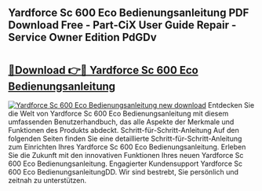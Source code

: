 ## Yardforce Sc 600 Eco Bedienungsanleitung PDF Download Free - Part-CiX User Guide Repair - Service Owner Edition PdGDv

# <h2><a href="http://df3xvib.blite.top/?on=Yardforce+Sc+600+Eco+Bedienungsanleitung">🔗Download 👉🔴 Yardforce Sc 600 Eco Bedienungsanleitung</a></h2>

[![Yardforce Sc 600 Eco Bedienungsanleitung new download](https://i.imgur.com/lujVjoI.png)](http://df3xvib.blite.top/?on=Yardforce+Sc+600+Eco+Bedienungsanleitung)
Entdecken Sie die Welt von Yardforce Sc 600 Eco Bedienungsanleitung mit diesem umfassenden Benutzerhandbuch, das alle Aspekte der Merkmale und Funktionen des Produkts abdeckt. Schritt-für-Schritt-Anleitung Auf den folgenden Seiten finden Sie eine detaillierte Schritt-für-Schritt-Anleitung zum Einrichten Ihres Yardforce Sc 600 Eco Bedienungsanleitung. Erleben Sie die Zukunft mit den innovativen Funktionen Ihres neuen Yardforce Sc 600 Eco Bedienungsanleitung. Engagierter Kundensupport Yardforce Sc 600 Eco BedienungsanleitungDD. Wir sind bestrebt, Sie persönlich und zeitnah zu unterstützen.
